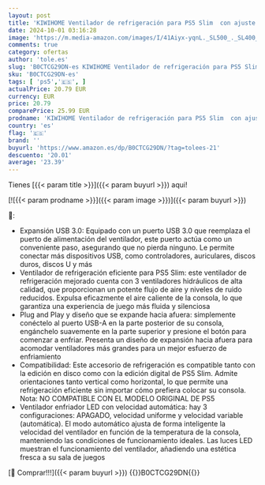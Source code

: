 ```yaml
---
layout: post
title: 'KIWIHOME Ventilador de refrigeración para PS5 Slim  con ajuste de velocidad automática  accesorios de refrigeración más silenciosos con LED y USB3.0 Externo  para PS5 Slim Disc y ediciones digitales'
date: 2024-10-01 03:16:28
image: 'https://m.media-amazon.com/images/I/41Aiyx-yqnL._SL500_._SL400_.jpg'
comments: true
category: ofertas
author: 'tole.es'
slug: 'B0CTCG29DN-es KIWIHOME Ventilador de refrigeración para PS5 Slim con...'
sku: 'B0CTCG29DN-es'
tags: [ 'ps5','🇪🇸', ]
actualPrice: 20.79 EUR
currency: EUR
price: 20.79
comparePrice: 25.99 EUR
prodname: 'KIWIHOME Ventilador de refrigeración para PS5 Slim  con ajuste de velocidad automática  accesorios de refrigeración más silenciosos con LED y USB3.0 Externo  para PS5 Slim Disc y ediciones digitales'
country: 'es'
flag: '🇪🇸'
brand: ''
buyurl: 'https://www.amazon.es/dp/B0CTCG29DN/?tag=tolees-21'
descuento: '20.01'
average: '23.39'
---
```


Tienes [{{< param title >}}]({{< param buyurl >}}) aqui!

[![{{< param prodname >}}]({{< param image >}})]({{< param buyurl >}})

🔎:

- Expansión USB 3.0: Equipado con un puerto USB 3.0 que reemplaza el puerto de alimentación del ventilador, este puerto actúa como un conveniente paso, asegurando que no pierda ninguno. Le permite conectar más dispositivos USB, como controladores, auriculares, discos duros, discos U y más
- Ventilador de refrigeración eficiente para PS5 Slim: este ventilador de refrigeración mejorado cuenta con 3 ventiladores hidráulicos de alta calidad, que proporcionan un potente flujo de aire y niveles de ruido reducidos. Expulsa eficazmente el aire caliente de la consola, lo que garantiza una experiencia de juego más fluida y silenciosa
- Plug and Play y diseño que se expande hacia afuera: simplemente conéctelo al puerto USB-A en la parte posterior de su consola, engánchelo suavemente en la parte superior y presione el botón para comenzar a enfriar. Presenta un diseño de expansión hacia afuera para acomodar ventiladores más grandes para un mejor esfuerzo de enfriamiento
- Compatibilidad: Este accesorio de refrigeración es compatible tanto con la edición en disco como con la edición digital de PS5 Slim. Admite orientaciones tanto vertical como horizontal, lo que permite una refrigeración eficiente sin importar cómo prefiera colocar su consola. Nota: NO COMPATIBLE CON EL MODELO ORIGINAL DE PS5
- Ventilador enfriador LED con velocidad automática: hay 3 configuraciones: APAGADO, velocidad uniforme y velocidad variable (automática). El modo automático ajusta de forma inteligente la velocidad del ventilador en función de la temperatura de la consola, manteniendo las condiciones de funcionamiento ideales. Las luces LED muestran el funcionamiento del ventilador, añadiendo una estética fresca a su sala de juegos

[🛒 Comprar!!!]({{< param buyurl >}})
{{<world>}}B0CTCG29DN{{</world>}}
